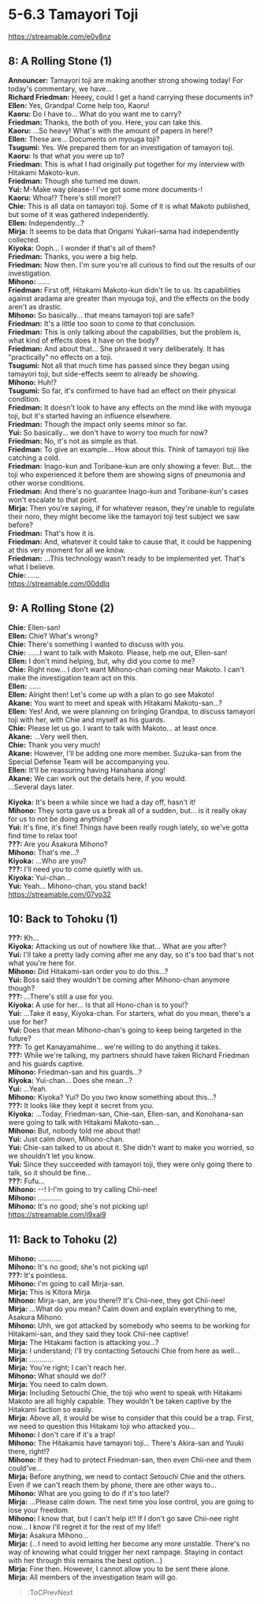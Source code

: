 
5-6.3 Tamayori Toji
===================
https://streamable.com/e0v8nz

  

## 8: A Rolling Stone (1\)
**Announcer:** Tamayori toji are making another strong showing today\! For today's commentary, we have\.\.\.  
**Richard Friedman:** Heeey, could I get a hand carrying these documents in\?  
**Ellen:** Yes, Grandpa\! Come help too, Kaoru\!  
**Kaoru:** Do I have to\.\.\. What do you want me to carry\?  
**Friedman:** Thanks, the both of you\. Here, you can take this\.  
**Kaoru:** \.\.\.So heavy\! What's with the amount of papers in here\!\?  
**Ellen:** These are\.\.\. Documents on myouga toji\?  
**Tsugumi:** Yes\. We prepared them for an investigation of tamayori toji\.  
**Kaoru:** Is that what you were up to\?  
**Friedman:** This is what I had originally put together for my interview with Hitakami Makoto-kun\.  
**Friedman:** Though she turned me down\.  
**Yui:** M-Make way please-\! I've got some more documents-\!  
**Kaoru:** Whoa\!\? There's still more\!\?  
**Chie:** This is all data on tamayori toji\. Some of it is what Makoto published, but some of it was gathered independently\.  
**Ellen:** Independently\.\.\.\?  
**Mirja:** It seems to be data that Origami Yukari-sama had independently collected\.  
**Kiyoka:** Ooph\.\.\. I wonder if that's all of them\?  
**Friedman:** Thanks, you were a big help\.  
**Friedman:** Now then\. I'm sure you're all curious to find out the results of our investigation\.  
**Mihono:** \.\.\.\.\.\.  
**Friedman:** First off, Hitakami Makoto-kun didn't lie to us\. Its capabilities against aradama are greater than myouga toji, and the effects on the body aren't as drastic\.  
**Mihono:** So basically\.\.\. that means tamayori toji are safe\?  
**Friedman:** It's a little too soon to come to that conclusion\.  
**Friedman:** This is only talking about the capabilities, but the problem is, what kind of effects does it have on the body\?  
**Friedman:** And about that\.\.\. She phrased it very deliberately\. It has \"practically\" no effects on a toji\.  
**Tsugumi:** Not all that much time has passed since they began using tamayori toji, but side-effects seem to already be showing\.  
**Mihono:** Huh\!\?  
**Tsugumi:** So far, it's confirmed to have had an effect on their physical condition\.  
**Friedman:** It doesn't look to have any effects on the mind like with myouga toji, but it's started having an influence elsewhere\.  
**Friedman:** Though the impact only seems minor so far\.  
**Yui:** So basically\.\.\. we don't have to worry too much for now\?  
**Friedman:** No, it's not as simple as that\.  
**Friedman:** To give an example\.\.\. How about this\. Think of tamayori toji like catching a cold\.  
**Friedman:** Inago-kun and Toribane-kun are only showing a fever\. But\.\.\. the toji who experienced it before them are showing signs of pneumonia and other worse conditions\.  
**Friedman:** And there's no guarantee Inago-kun and Toribane-kun's cases won't escalate to that point\.  
**Mirja:** Then you're saying, if for whatever reason, they're unable to regulate their noro, they might become like the tamayori toji test subject we saw before\?  
**Friedman:** That's how it is\.  
**Friedman:** And, whatever it could take to cause that, it could be happening at this very moment for all we know\.  
**Friedman:** \.\.\.This technology wasn't ready to be implemented yet\. That's what I believe\.  
**Chie:** \.\.\.\.\.\.  
https://streamable.com/00ddlq

  

## 9: A Rolling Stone (2\)
**Chie:** Ellen-san\!  
**Ellen:** Chie\? What's wrong\?  
**Chie:** There's something I wanted to discuss with you\.  
**Chie:** \.\.\.\.\.\.I want to talk with Makoto\. Please, help me out, Ellen-san\!  
**Ellen:** I don't mind helping, but, why did you come to me\?  
**Chie:** Right now\.\.\. I don't want Mihono-chan coming near Makoto\. I can't make the investigation team act on this\.  
**Ellen:** \.\.\.\.\.\.  
**Ellen:** Alright then\! Let's come up with a plan to go see Makoto\!  
**Akane:** You want to meet and speak with Hitakami Makoto-san\.\.\.\?  
**Ellen:** Yes\! And, we were planning on bringing Grandpa, to discuss tamayori toji with her, with Chie and myself as his guards\.  
**Chie:** Please let us go\. I want to talk with Makoto\.\.\. at least once\.  
**Akane:** \.\.\.Very well then\.  
**Chie:** Thank you very much\!  
**Akane:** However, I'll be adding one more member\. Suzuka-san from the Special Defense Team will be accompanying you\.  
**Ellen:** It'll be reassuring having Hanahana along\!  
**Akane:** We can work out the details here, if you would\.  
\.\.\.Several days later\.

  
**Kiyoka:** It's been a while since we had a day off, hasn't it\!  
**Mihono:** They sorta gave us a break all of a sudden, but\.\.\. is it really okay for us to not be doing anything\?  
**Yui:** It's fine, it's fine\! Things have been really rough lately, so we've gotta find time to relax too\!  
**\?\?\?:** Are you Asakura Mihono\?  
**Mihono:** That's me\.\.\.\?  
**Kiyoka:** \.\.\.Who are you\?  
**\?\?\?:** I'll need you to come quietly with us\.  
**Kiyoka:** Yui-chan\.\.\.  
**Yui:** Yeah\.\.\. Mihono-chan, you stand back\!  
https://streamable.com/07vo32

  

## 10: Back to Tohoku (1\)
**\?\?\?:** Kh\.\.\.  
**Kiyoka:** Attacking us out of nowhere like that\.\.\. What are you after\?  
**Yui:** I'll take a pretty lady coming after me any day, so it's too bad that's not what you're here for\.  
**Mihono:** Did Hitakami-san order you to do this\.\.\.\?  
**Yui:** Boss said they wouldn't be coming after Mihono-chan anymore though\?  
**\?\?\?:** \.\.\.There's still a use for you\.  
**Kiyoka:** A use for her\.\.\. Is that all Hono-chan is to you\!\?  
**Yui:** \.\.\.Take it easy, Kiyoka-chan\. For starters, what do you mean, there's a use for her\?  
**Yui:** Does that mean Mihono-chan's going to keep being targeted in the future\?  
**\?\?\?:** To get Kanayamahime\.\.\. we're willing to do anything it takes\.  
**\?\?\?:** While we're talking, my partners should have taken Richard Friedman and his guards captive\.  
**Mihono:** Friedman-san and his guards\.\.\.\?  
**Kiyoka:** Yui-chan\.\.\. Does she mean\.\.\.\?  
**Yui:** \.\.\.Yeah\.  
**Mihono:** Kiyoka\? Yui\? Do you two know something about this\.\.\.\?  
**\?\?\?:** It looks like they kept it secret from you\.  
**Kiyoka:** \.\.\.Today, Friedman-san, Chie-san, Ellen-san, and Konohana-san were going to talk with Hitakami Makoto-san\.\.\.  
**Mihono:** But, nobody told me about that\!  
**Yui:** Just calm down, Mihono-chan\.  
**Yui:** Chie-san talked to us about it\. She didn't want to make you worried, so we shouldn't let you know\.  
**Yui:** Since they succeeded with tamayori toji, they were only going there to talk, so it should be fine\.\.\.  
**\?\?\?:** Fufu\.\.\.  
**Mihono:** --\! I-I'm going to try calling Chii-nee\!  
**Mihono:** \.\.\.\.\.\.\.\.\.\.\.\.  
**Mihono:** It's no good; she's not picking up\!  
https://streamable.com/i9xai9

  

## 11: Back to Tohoku (2\)
**Mihono:** \.\.\.\.\.\.\.\.\.\.\.\.  
**Mihono:** It's no good; she's not picking up\!  
**\?\?\?:** It's pointless\.  
**Mihono:** I'm going to call Mirja-san\.  
**Mirja:** This is Kitora Mirja\.  
**Mihono:** Mirja-san, are you there\!\? It's Chii-nee, they got Chii-nee\!  
**Mirja:** \.\.\.What do you mean\? Calm down and explain everything to me, Asakura Mihono\.  
**Mihono:** Uhh, we got attacked by somebody who seems to be working for Hitakami-san, and they said they took Chii-nee captive\!  
**Mirja:** The Hitakami faction is attacking you\.\.\.\?  
**Mirja:** I understand; I'll try contacting Setouchi Chie from here as well\.\.\.  
**Mirja:** \.\.\.\.\.\.\.\.\.\.\.\.  
**Mirja:** You're right; I can't reach her\.  
**Mihono:** What should we do\!\?  
**Mirja:** You need to calm down\.  
**Mirja:** Including Setouchi Chie, the toji who went to speak with Hitakami Makoto are all highly capable\. They wouldn't be taken captive by the Hitakami faction so easily\.  
**Mirja:** Above all, it would be wise to consider that this could be a trap\. First, we need to question this Hitakami toji who attacked you\.\.\.  
**Mihono:** I don't care if it's a trap\!  
**Mihono:** The Hitakamis have tamayori toji\.\.\. There's Akira-san and Yuuki there, right\!\?  
**Mihono:** If they had to protect Friedman-san, then even Chii-nee and them could've\.\.\.  
**Mirja:** Before anything, we need to contact Setouchi Chie and the others\. Even if we can't reach them by phone, there are other ways to\.\.\.  
**Mihono:** What are you going to do if it's too late\!\?  
**Mirja:** \.\.\.Please calm down\. The next time you lose control, you are going to lose your freedom\.  
**Mihono:** I know that, but I can't help it\!\! If I don't go save Chii-nee right now\.\.\. I know I'll regret it for the rest of my life\!\!  
**Mirja:** Asakura Mihono\.\.\.  
**Mirja:** (\.\.\.I need to avoid letting her become any more unstable\. There's no way of knowing what could trigger her next rampage\. Staying in contact with her through this remains the best option\.\.\.\)  
**Mirja:** Fine then\. However, I cannot allow you to be sent there alone\.  
**Mirja:** All members of the investigation team will go\.  
> :ToCPrevNext